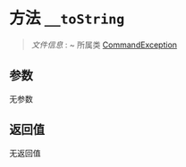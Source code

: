 # 方法 `__toString`

> *文件信息* : ~
> 所属类 [CommandException](../CommandException.md)




## 参数


无参数


## 返回值

无返回值
